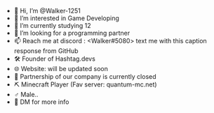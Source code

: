 - 👋 Hi, I’m @Walker-1251
- 👀 I’m interested in Game Developing
- 🌱 I’m currently studying 12
- 💞️ I’m looking for a programming partner
- 📫 Reach me at discord : <Walker#5080> text me with this caption response from GitHub
- 🛠️ Founder of Hashtag.devs
- 🌐 Website: will be updated soon
- 🤝 Partnership of our company is currently closed
- ⛏️ Minecraft Player (Fav server: quantum-mc.net)
- ♂️ Male..  
- 🌟 DM for more info
